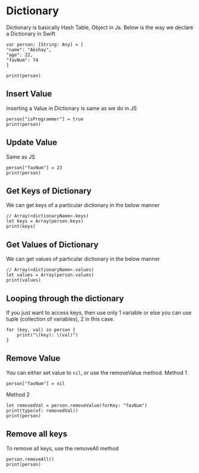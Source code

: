 # Dictionary
Dictionary is basically Hash Table, Object in Js. Below is the way we declare a Dictionary in Swift
```
var person: [String: Any] = [
"name": "Akshay",
"age": 22,
"favNum": 74
]

print(person)
```

## Insert Value
Inserting a Value in Dictionary is same as we do in JS
```
person["isProgrammer"] = true
print(person)
```

## Update Value
Same as JS
```
person["favNum"] = 23
print(person)
```

## Get Keys of Dictionary
We can get keys of a particular dictionary in the below manner
```
// Array(<dictionaryName>.keys)
let keys = Array(person.keys)
print(keys)
```

## Get Values of Dictionary
We can get values of particular dictionary in the below manner
```
// Array(<dictionaryName>.values)
let values = Array(person.values)
print(values)
```

## Looping through the dictionary
If you just want to access keys, then use only 1 variable or else you can use tuple (collection of variables), 2 in this case.
```
for (key, val) in person {
    print("\(key): \(val)")
}
```

## Remove Value
You can either set value to ```nil```, or use the removeValue method.
Method 1
```
person["favNum"] = nil
```
Method 2
```
let removedVal = person.removeValue(forKey: "favNum")
print(type(of: removedVal))
print(person)
```

## Remove all keys
To remove all keys, use the removeAll method
```
person.removeAll()
print(person)
```